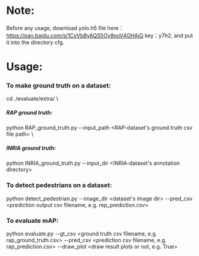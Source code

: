 # Note:
Before any usage, download yolo.h5 file here：https://pan.baidu.com/s/1CxVbByAQS5Oy8noV4GHAiQ key：y7h2, and put it into the directory cfg.
# Usage:
### To make ground truth on a dataset:
  cd ./evaluate/extra/ \
  ##### RAP ground truth:		
  python RAP_ground_truth.py --input_path <RAP-dataset's ground truth csv file path> \
  ##### INRIA ground truth:	
  python INRIA_ground_truth.py --input_dir <INRIA-dataset's annotation directory>
### To detect pedestrians on a dataset: 
  python detect_pedestrian.py --image_dir <dataset's image dir> --pred_csv <prediction output csv filename, e.g. rep_prediction.csv>
### To evaluate mAP:
  python evaluate.py --gt_csv <ground truth csv filename, e.g. rap_ground_truth.csv>  --pred_csv <prediction csv filename, e.g. rap_prediction.csv> --draw_plot <draw result plots or not, e.g. True>
